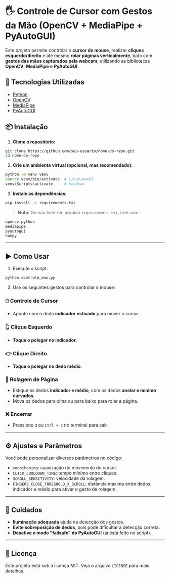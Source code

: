 

# 🖐️ Controle de Cursor com Gestos da Mão (OpenCV + MediaPipe + PyAutoGUI)

Este projeto permite controlar o **cursor do mouse**, realizar **cliques esquerdo/direito** e até mesmo **rolar páginas verticalmente**, tudo com **gestos das mãos capturados pela webcam**, utilizando as bibliotecas **OpenCV**, **MediaPipe** e **PyAutoGUI**.


## 🧰 Tecnologias Utilizadas

* [Python](https://www.python.org/)
* [OpenCV](https://opencv.org/)
* [MediaPipe](https://google.github.io/mediapipe/)
* [PyAutoGUI](https://pyautogui.readthedocs.io/)

## 📦 Instalação

1. **Clone o repositório:**

```bash
git clone https://github.com/seu-usuario/nome-do-repo.git
cd nome-do-repo
```

2. **Crie um ambiente virtual (opcional, mas recomendado):**

```bash
python -m venv venv
source venv/bin/activate  # Linux/macOS
venv\Scripts\activate     # Windows
```

3. **Instale as dependências:**

```bash
pip install -r requirements.txt
```

> **Nota:** Se não tiver um arquivo `requirements.txt`, crie com:

```txt
opencv-python
mediapipe
pyautogui
numpy
```

---

## ▶️ Como Usar

1. Execute o script:

```bash
python controle_mao.py
```

2. Use os seguintes gestos para controlar o mouse:

### 🖱️ Controle de Cursor

* Aponte com o dedo **indicador esticado** para mover o cursor.

### 👆 Clique Esquerdo

* **Toque o polegar no indicador**.

### 👉 Clique Direito

* **Toque o polegar no dedo médio**.

### 📜 Rolagem de Página

* Estique os dedos **indicador e médio**, com os dedos **anelar e mínimo curvados**.
* Mova os dedos para cima ou para baixo para rolar a página.

### ❌ Encerrar

* Pressione `Q` ou `Ctrl + C` no terminal para sair.

---

## ⚙️ Ajustes e Parâmetros

Você pode personalizar diversos parâmetros no código:

* `smoothening`: suavização do movimento do cursor.
* `CLICK_COOLDOWN_TIME`: tempo mínimo entre cliques.
* `SCROLL_SENSITIVITY`: velocidade da rolagem.
* `FINGERS_CLOSE_THRESHOLD_X_SCROLL`: distância máxima entre dedos indicador e médio para ativar o gesto de rolagem.

---

## 🚨 Cuidados

* **Iluminação adequada** ajuda na detecção dos gestos.
* **Evite sobreposição de dedos**, pois pode dificultar a detecção correta.
* **Desative o modo "failsafe" do PyAutoGUI** (já está feito no script).

---

## 📄 Licença

Este projeto está sob a licença MIT. Veja o arquivo `LICENSE` para mais detalhes.

